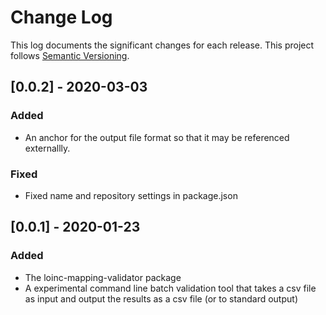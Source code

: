# Change Log

This log documents the significant changes for each release.
This project follows [Semantic Versioning](http://semver.org/).

## [0.0.2] - 2020-03-03
### Added
- An anchor for the output file format so that it may be referenced externallly.
### Fixed
- Fixed name and repository settings in package.json

## [0.0.1] - 2020-01-23
### Added
- The loinc-mapping-validator package
- A experimental command line batch validation tool that takes a csv file as
  input and output the results as a csv file (or to standard output) 
